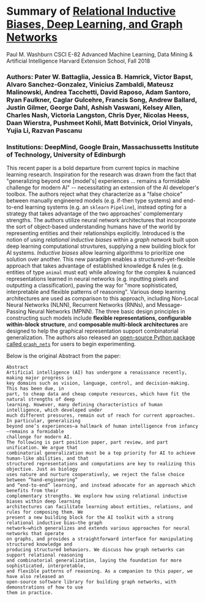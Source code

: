 # Summary of [Relational Inductive Biases, Deep Learning, and Graph Networks](https://arxiv.org/pdf/1806.01261.pdf)

Paul M. Washburn
CSCI E-82 Advanced Machine Learning, Data Mining & Artificial Intelligence
Harvard Extension School, Fall 2018

### Authors:  Pater W. Battaglia, Jessica B. Hamrick, Victor Bapst, Alvaro Sanchez-Gonzalez, Vinicius Zambaldi, Mateusz Malinowski, Andrea Tacchetti, David Raposo, Adam Santoro, Ryan Faulkner, Caglar Gulcehre, Francis Song, Andrew Ballard, Justin Gilmer, George Dahl, Ashish Vaswani, Kelsey Allen, Charles Nash, Victoria Langston, Chris Dyer, Nicolas Heess, Daan Wierstra, Pushmeet Kohli, Matt Botvinick, Oriol Vinyals, Yujia Li, Razvan Pascanu

### Institutions:  DeepMind, Google Brain, Massachussetts Institute of Technology, University of Edinburgh

This recent paper is a bold departure from current topics in machine learning research.  Inspiration for the research was drawn from the fact that "generalizing beyond one [model's] experiences ... remains a formidable challenge for modern AI" -- necessitating an extension of the AI developer's toolbox.  The authors reject what they characterize as a "false choice" between manually engineered models (e.g. if-then type systems) and end-to-end learning systems (e.g. an `sklearn` `Pipeline`), instead opting for a strategy that takes advantage of the two approaches' complementary strengths.  The authors utilize neural network architectures that incorporate the sort of object-based understanding humans have of the world by representing entities and their relationships explicitly.  Introduced is the notion of using *relational inductive biases* within a *graph network* built upon deep learning computational struvtures, supplying a new building block for AI systems.  *Inductive biases* allow learning algorithms to prioritize one solution over another.  This new paradigm enables a structured-yet-flexible approach that takes advantage of established knowledge & rules (e.g. entities of type `animal` must eat) while allowing for the complex & nuianced representations learned in neural networks (e.g. inputting pixels and outputting a classification), paving the way for "more sophisticated, interpretable and flexible patterns of reasoning".  Various deep learning architectures are used as comparison to this approach, including Non-Local Neural Networks (NLNN), Recurrent Networks (RNNs), and Message-Passing Neural Networks (MPNN).  The three basic design principles in constructing such models include **flexible representations, configurable within-block structure**, and **composable multi-block architectures** are designed to help the graphical representation support combinatorial generalization.  The authors also released an [open-source Python package called `graph_nets`](https://github.com/deepmind/graph_nets) for users to begin experimenting.

Below is the original Abstract from the paper:

```
Abstract
Artificial intelligence (AI) has undergone a renaissance recently, making major progress in
key domains such as vision, language, control, and decision-making. This has been due, in
part, to cheap data and cheap compute resources, which have fit the natural strengths of deep
learning. However, many defining characteristics of human intelligence, which developed under
much different pressures, remain out of reach for current approaches. In particular, generalizing
beyond one’s experiences—a hallmark of human intelligence from infancy—remains a formidable
challenge for modern AI.
The following is part position paper, part review, and part unification. We argue that
combinatorial generalization must be a top priority for AI to achieve human-like abilities, and that
structured representations and computations are key to realizing this objective. Just as biology
uses nature and nurture cooperatively, we reject the false choice between “hand-engineering”
and “end-to-end” learning, and instead advocate for an approach which benefits from their
complementary strengths. We explore how using relational inductive biases within deep learning
architectures can facilitate learning about entities, relations, and rules for composing them. We
present a new building block for the AI toolkit with a strong relational inductive bias—the graph
network—which generalizes and extends various approaches for neural networks that operate
on graphs, and provides a straightforward interface for manipulating structured knowledge and
producing structured behaviors. We discuss how graph networks can support relational reasoning
and combinatorial generalization, laying the foundation for more sophisticated, interpretable,
and flexible patterns of reasoning. As a companion to this paper, we have also released an
open-source software library for building graph networks, with demonstrations of how to use
them in practice.
```
